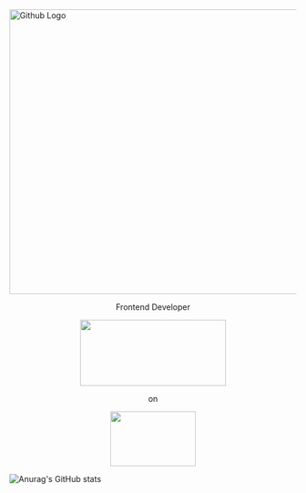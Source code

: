 <img src="https://user-images.githubusercontent.com/86276089/139567519-cdd4b09f-8082-4205-8353-0dbdeea16dff.png" width="1056" height="500" align="center" title="Github Logo">



  <p align="center" height = 126px>  Frontend Developer </p>
  
  <p align="center">
  <img width="256" height="116" src="https://res.cloudinary.com/practicaldev/image/fetch/s--a6QQg4wP--/c_imagga_scale,f_auto,fl_progressive,h_900,q_auto,w_1600/https://dev-to-uploads.s3.amazonaws.com/i/4q95mlbs4tzvi4gwm692.png">
</p>


  <p align="center" height = 126px>  on </p>                
                                                       
<p align="center">
  <img width="150" height="96" src="https://user-images.githubusercontent.com/86276089/138789757-34f2e4db-3fc8-46b2-b8c5-961dc09cd2fb.png">
</p>
  
![Anurag's GitHub stats](https://github-readme-stats.vercel.app/api?username=SusanaLab&show_icons=true&theme=tokyonight)




